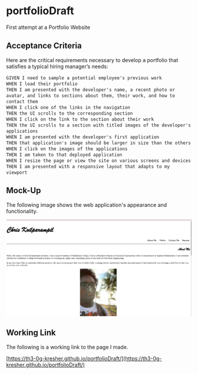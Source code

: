 # portfolioDraft
First attempt at a Portfolio Website
## Acceptance Criteria

Here are the critical requirements necessary to develop a portfolio that satisfies a typical hiring manager’s needs:

```
GIVEN I need to sample a potential employee's previous work
WHEN I load their portfolio
THEN I am presented with the developer's name, a recent photo or avatar, and links to sections about them, their work, and how to contact them
WHEN I click one of the links in the navigation
THEN the UI scrolls to the corresponding section
WHEN I click on the link to the section about their work
THEN the UI scrolls to a section with titled images of the developer's applications
WHEN I am presented with the developer's first application
THEN that application's image should be larger in size than the others
WHEN I click on the images of the applications
THEN I am taken to that deployed application
WHEN I resize the page or view the site on various screens and devices
THEN I am presented with a responsive layout that adapts to my viewport
```

## Mock-Up 


The following image shows the web application's appearance and functionality.

![The Portfolio Webpage with Heading, Nav Bar, about me section and A profile Picture.](assets/images/PortfolioExample.png)





## Working Link

The following is a working link to the page I made.

[https://th3-0g-kresher.github.io/portfolioDraft/](https://th3-0g-kresher.github.io/portfolioDraft/)